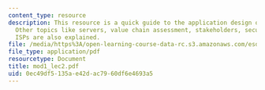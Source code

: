 ```yaml
---
content_type: resource
description: This resource is a quick guide to the application design on the internet.
  Other topics like servers, value chain assessment, stakeholders, security architecture,
  ISPs are also explained.
file: /media/https%3A/open-learning-course-data-rc.s3.amazonaws.com/esd-68j-communications-and-information-policy-spring-2006/0ec49df5135ae42dac7960df6e4693a5_mod1_lec2.pdf
file_type: application/pdf
resourcetype: Document
title: mod1_lec2.pdf
uid: 0ec49df5-135a-e42d-ac79-60df6e4693a5
---
```

